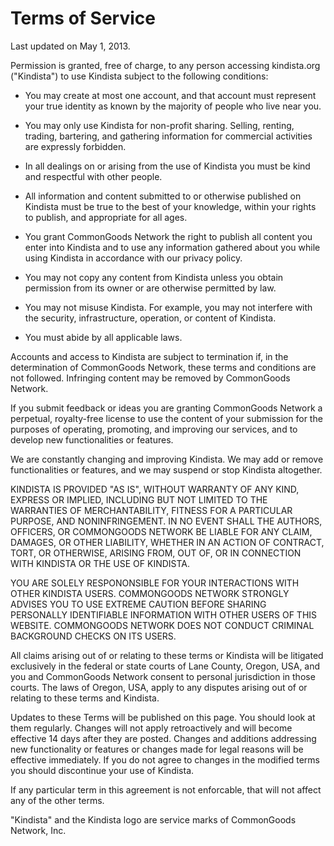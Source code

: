 # Terms of Service

Last updated on May 1, 2013.

Permission is granted, free of charge, to any person accessing
kindista.org ("Kindista") to use Kindista subject to the following
conditions:

 - You may create at most one account, and that account must represent
   your true identity as known by the majority of people who live near
   you.

 - You may only use Kindista for non-profit sharing. Selling, renting,
   trading, bartering, and gathering information for commercial
   activities are expressly forbidden.

 - In all dealings on or arising from the use of Kindista you
   must be kind and respectful with other people.

 - All information and content submitted to or otherwise published on
   Kindista must be true to the best of your knowledge, within your
   rights to publish, and appropriate for all ages.

 - You grant CommonGoods Network the right to publish all content you
   enter into Kindista and to use any information gathered about you
   while using Kindista in accordance with our privacy policy.

 - You may not copy any content from Kindista unless you obtain permission
   from its owner or are otherwise permitted by law.

 - You may not misuse Kindista. For example, you may not interfere
   with the security, infrastructure, operation, or content of Kindista.

 - You must abide by all applicable laws.

Accounts and access to Kindista are subject to termination if, in the
determination of CommonGoods Network, these terms and conditions are
not followed. Infringing content may be removed by CommonGoods Network.

If you submit feedback or ideas you are granting CommonGoods Network a
perpetual, royalty-free license to use the content of your submission
for the purposes of operating, promoting, and improving our services,
and to develop new functionalities or features.

We are constantly changing and improving Kindista. We may add or
remove functionalities or features, and we may suspend or stop Kindista
altogether.

KINDISTA IS PROVIDED "AS IS", WITHOUT WARRANTY OF ANY KIND, EXPRESS OR
IMPLIED, INCLUDING BUT NOT LIMITED TO THE WARRANTIES OF MERCHANTABILITY,
FITNESS FOR A PARTICULAR PURPOSE, AND NONINFRINGEMENT. IN NO EVENT SHALL
THE AUTHORS, OFFICERS, OR COMMONGOODS NETWORK BE LIABLE FOR ANY CLAIM,
DAMAGES, OR OTHER LIABILITY, WHETHER IN AN ACTION OF CONTRACT, TORT,
OR OTHERWISE, ARISING FROM, OUT OF, OR IN CONNECTION WITH KINDISTA OR
THE USE OF KINDISTA.

YOU ARE SOLELY RESPONONSIBLE FOR YOUR INTERACTIONS WITH OTHER KINDISTA USERS.
COMMONGOODS NETWORK STRONGLY ADVISES YOU TO USE EXTREME CAUTION
BEFORE SHARING PERSONALLY IDENTIFIABLE INFORMATION WITH OTHER USERS OF
THIS WEBSITE. COMMONGOODS NETWORK DOES NOT CONDUCT CRIMINAL BACKGROUND
CHECKS ON ITS USERS.

All claims arising out of or relating to these terms or Kindista will be
litigated exclusively in the federal or state courts of Lane County,
Oregon, USA, and you and CommonGoods Network consent to personal
jurisdiction in those courts. The laws of Oregon, USA, apply to any
disputes arising out of or relating to these terms and Kindista.

Updates to these Terms will be published on this page. You should look
at them regularly. Changes will not apply retroactively and will become
effective 14 days after they are posted. Changes and additions addressing
new functionality or features or changes made for legal reasons will be
effective immediately. If you do not agree to changes in the modified
terms you should discontinue your use of Kindista.

If any particular term in this agreement is not enforcable, that will
not affect any of the other terms.

"Kindista" and the Kindista logo are service marks of CommonGoods
Network, Inc.
